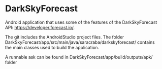 DarkSkyForecast
================

Android application that uses some of the features of the DarkSkyForecast API: https://developer.forecast.io/.

The git includes the AndroidStudio project files.
The folder DarkSkyForecast/app/src/main/java/saracraba/darkskyforecast/ contains the main classes used to build the application.

A runnable ask can be found in DarkSkyForecast/app/build/outputs/apk/ folder
